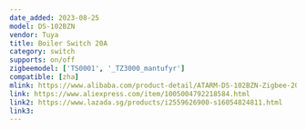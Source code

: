 ```yaml
---
date_added: 2023-08-25
model: DS-102BZN
vendor: Tuya
title: Boiler Switch 20A
category: switch
supports: on/off
zigbeemodel: ['TS0001', '_TZ3000_mantufyr']
compatible: [zha]
mlink: https://www.alibaba.com/product-detail/ATARM-DS-102BZN-Zigbee-20A-High_1600685291835.html
link: https://www.aliexpress.com/item/1005004792218584.html
link2: https://www.lazada.sg/products/i2559626900-s16054824811.html
link3: 
---
```


